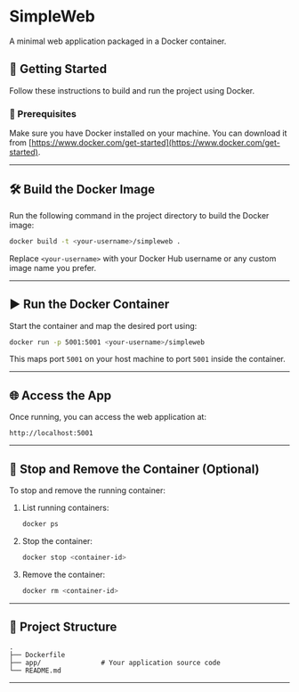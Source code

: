 
# SimpleWeb

A minimal web application packaged in a Docker container.

## 🚀 Getting Started

Follow these instructions to build and run the project using Docker.

### 🔧 Prerequisites

Make sure you have Docker installed on your machine. You can download it from [https://www.docker.com/get-started](https://www.docker.com/get-started).

---

## 🛠️ Build the Docker Image

Run the following command in the project directory to build the Docker image:

```bash
docker build -t <your-username>/simpleweb .
```

Replace `<your-username>` with your Docker Hub username or any custom image name you prefer.

---

## ▶️ Run the Docker Container

Start the container and map the desired port using:

```bash
docker run -p 5001:5001 <your-username>/simpleweb
```

This maps port `5001` on your host machine to port `5001` inside the container.

---

## 🌐 Access the App

Once running, you can access the web application at:

```
http://localhost:5001
```

---

## 🧼 Stop and Remove the Container (Optional)

To stop and remove the running container:

1. List running containers:
   ```bash
   docker ps
   ```

2. Stop the container:
   ```bash
   docker stop <container-id>
   ```

3. Remove the container:
   ```bash
   docker rm <container-id>
   ```

---

## 📂 Project Structure

```
.
├── Dockerfile
├── app/               # Your application source code
└── README.md
```

---


